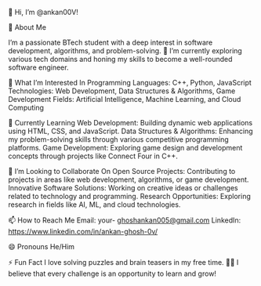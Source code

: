 👋 Hi, I’m @ankan00V!

🌟 About Me

I’m a passionate BTech student with a deep interest in software development, algorithms, and problem-solving. 🚀 I’m currently exploring various tech domains and honing my skills to become a well-rounded software engineer.

👀 What I’m Interested In
Programming Languages: C++, Python, JavaScript
Technologies: Web Development, Data Structures & Algorithms, Game Development
Fields: Artificial Intelligence, Machine Learning, and Cloud Computing

🌱 Currently Learning
Web Development: Building dynamic web applications using HTML, CSS, and JavaScript.
Data Structures & Algorithms: Enhancing my problem-solving skills through various competitive programming platforms.
Game Development: Exploring game design and development concepts through projects like Connect Four in C++.

💞️ I’m Looking to Collaborate On
Open Source Projects: Contributing to projects in areas like web development, algorithms, or game development.
Innovative Software Solutions: Working on creative ideas or challenges related to technology and programming.
Research Opportunities: Exploring research in fields like AI, ML, and cloud technologies.

📫 How to Reach Me
Email: your- ghoshankan005@gmail.com
LinkedIn: https://www.linkedin.com/in/ankan-ghosh-0v/

😄 Pronouns
He/Him

⚡ Fun Fact
I love solving puzzles and brain teasers in my free time. 🧩✨ I believe that every challenge is an opportunity to learn and grow!
